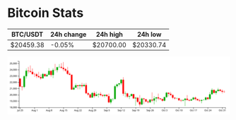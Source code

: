 # Bitcoin Stats

BTC/USDT|24h change|24h high|24h low|
|---|---|---|---|
|$20459.38|-0.05%|$20700.00|$20330.74|

<img src="./chart.svg">
